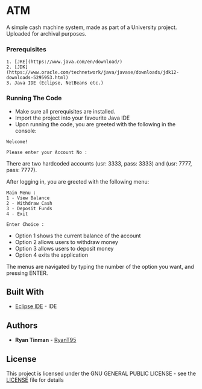# ATM
A simple cash machine system, made as part of a University project. Uploaded for archival purposes.

### Prerequisites

```
1. [JRE](https://www.java.com/en/download/)
2. [JDK](https://www.oracle.com/technetwork/java/javase/downloads/jdk12-downloads-5295953.html)
3. Java IDE (Eclipse, NetBeans etc.)
```

### Running The Code

* Make sure all prerequisites are installed.
* Import the project into your favourite Java IDE
* Upon running the code, you are greeted with the following in the console:
```
Welcome!

Please enter your Account No : 
```
There are two hardcoded accounts (usr: 3333, pass: 3333) and (usr: 7777, pass: 7777).

After logging in, you are greeted with the following menu:
```
Main Menu :
1 - View Balance
2 - Withdraw Cash
3 - Deposit Funds
4 - Exit

Enter Choice : 
```
* Option 1 shows the current balance of the account
* Option 2 allows users to withdraw money
* Option 3 allows users to deposit money
* Option 4 exits the application

The menus are navigated by typing the number of the option you want, and pressing ENTER.

## Built With

* [Eclipse IDE](https://www.eclipse.org/downloads/) - IDE

## Authors

* **Ryan Tinman** - [RyanT95](https://github.com/RyanT95)

## License

This project is licensed under the GNU GENERAL PUBLIC LICENSE - see the [LICENSE](LICENSE) file for details
